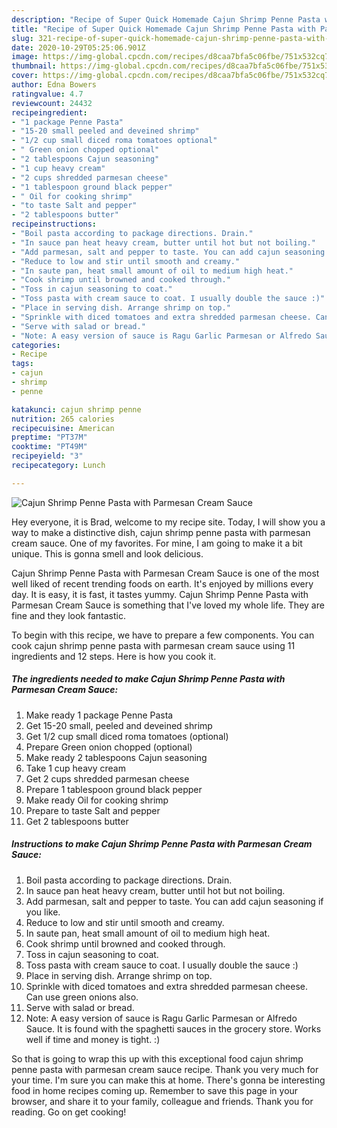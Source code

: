 ```yaml
---
description: "Recipe of Super Quick Homemade Cajun Shrimp Penne Pasta with Parmesan Cream Sauce"
title: "Recipe of Super Quick Homemade Cajun Shrimp Penne Pasta with Parmesan Cream Sauce"
slug: 321-recipe-of-super-quick-homemade-cajun-shrimp-penne-pasta-with-parmesan-cream-sauce
date: 2020-10-29T05:25:06.901Z
image: https://img-global.cpcdn.com/recipes/d8caa7bfa5c06fbe/751x532cq70/cajun-shrimp-penne-pasta-with-parmesan-cream-sauce-recipe-main-photo.jpg
thumbnail: https://img-global.cpcdn.com/recipes/d8caa7bfa5c06fbe/751x532cq70/cajun-shrimp-penne-pasta-with-parmesan-cream-sauce-recipe-main-photo.jpg
cover: https://img-global.cpcdn.com/recipes/d8caa7bfa5c06fbe/751x532cq70/cajun-shrimp-penne-pasta-with-parmesan-cream-sauce-recipe-main-photo.jpg
author: Edna Bowers
ratingvalue: 4.7
reviewcount: 24432
recipeingredient:
- "1 package Penne Pasta"
- "15-20 small peeled and deveined shrimp"
- "1/2 cup small diced roma tomatoes optional"
- " Green onion chopped optional"
- "2 tablespoons Cajun seasoning"
- "1 cup heavy cream"
- "2 cups shredded parmesan cheese"
- "1 tablespoon ground black pepper"
- " Oil for cooking shrimp"
- "to taste Salt and pepper"
- "2 tablespoons butter"
recipeinstructions:
- "Boil pasta according to package directions. Drain."
- "In sauce pan heat heavy cream, butter until hot but not boiling."
- "Add parmesan, salt and pepper to taste. You can add cajun seasoning if you like."
- "Reduce to low and stir until smooth and creamy."
- "In saute pan, heat small amount of oil to medium high heat."
- "Cook shrimp until browned and cooked through."
- "Toss in cajun seasoning to coat."
- "Toss pasta with cream sauce to coat. I usually double the sauce :)"
- "Place in serving dish. Arrange shrimp on top."
- "Sprinkle with diced tomatoes and extra shredded parmesan cheese. Can use green onions also."
- "Serve with salad or bread."
- "Note: A easy version of sauce is Ragu Garlic Parmesan or Alfredo Sauce. It is found with the spaghetti sauces in the grocery store. Works well if time and money is tight. :)"
categories:
- Recipe
tags:
- cajun
- shrimp
- penne

katakunci: cajun shrimp penne 
nutrition: 265 calories
recipecuisine: American
preptime: "PT37M"
cooktime: "PT49M"
recipeyield: "3"
recipecategory: Lunch

---
```



![Cajun Shrimp Penne Pasta with Parmesan Cream Sauce](https://img-global.cpcdn.com/recipes/d8caa7bfa5c06fbe/751x532cq70/cajun-shrimp-penne-pasta-with-parmesan-cream-sauce-recipe-main-photo.jpg)

Hey everyone, it is Brad, welcome to my recipe site. Today, I will show you a way to make a distinctive dish, cajun shrimp penne pasta with parmesan cream sauce. One of my favorites. For mine, I am going to make it a bit unique. This is gonna smell and look delicious.



Cajun Shrimp Penne Pasta with Parmesan Cream Sauce is one of the most well liked of recent trending foods on earth. It's enjoyed by millions every day. It is easy, it is fast, it tastes yummy. Cajun Shrimp Penne Pasta with Parmesan Cream Sauce is something that I've loved my whole life. They are fine and they look fantastic.


To begin with this recipe, we have to prepare a few components. You can cook cajun shrimp penne pasta with parmesan cream sauce using 11 ingredients and 12 steps. Here is how you cook it.

<!--inarticleads1-->

##### The ingredients needed to make Cajun Shrimp Penne Pasta with Parmesan Cream Sauce:

1. Make ready 1 package Penne Pasta
1. Get 15-20 small, peeled and deveined shrimp
1. Get 1/2 cup small diced roma tomatoes (optional)
1. Prepare  Green onion chopped (optional)
1. Make ready 2 tablespoons Cajun seasoning
1. Take 1 cup heavy cream
1. Get 2 cups shredded parmesan cheese
1. Prepare 1 tablespoon ground black pepper
1. Make ready  Oil for cooking shrimp
1. Prepare to taste Salt and pepper
1. Get 2 tablespoons butter




<!--inarticleads2-->

##### Instructions to make Cajun Shrimp Penne Pasta with Parmesan Cream Sauce:

1. Boil pasta according to package directions. Drain.
1. In sauce pan heat heavy cream, butter until hot but not boiling.
1. Add parmesan, salt and pepper to taste. You can add cajun seasoning if you like.
1. Reduce to low and stir until smooth and creamy.
1. In saute pan, heat small amount of oil to medium high heat.
1. Cook shrimp until browned and cooked through.
1. Toss in cajun seasoning to coat.
1. Toss pasta with cream sauce to coat. I usually double the sauce :)
1. Place in serving dish. Arrange shrimp on top.
1. Sprinkle with diced tomatoes and extra shredded parmesan cheese. Can use green onions also.
1. Serve with salad or bread.
1. Note: A easy version of sauce is Ragu Garlic Parmesan or Alfredo Sauce. It is found with the spaghetti sauces in the grocery store. Works well if time and money is tight. :)




So that is going to wrap this up with this exceptional food cajun shrimp penne pasta with parmesan cream sauce recipe. Thank you very much for your time. I'm sure you can make this at home. There's gonna be interesting food in home recipes coming up. Remember to save this page in your browser, and share it to your family, colleague and friends. Thank you for reading. Go on get cooking!
